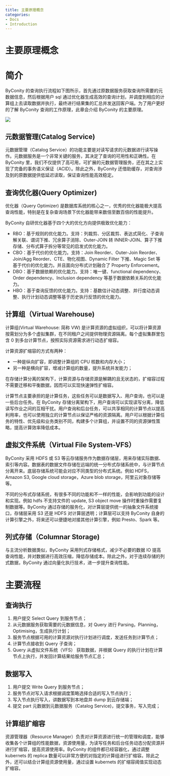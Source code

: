 ```yaml
---
title: 主要原理概念
categories:
- Docs
- Introduction
---
```


# 主要原理概念

# 简介

ByConity 的查询执行流程如下图所示，首先通过原数据服务获取查询所需要的元数据信息，然后根据用户 sql 通过优化器生成高效的查询计划，并调度到相应的计算组上去读取数据并执行，最终进行结果集的汇总并发送回客户端。为了用户更好的了解 ByConity 查询的工作原理，此章会介绍 ByConity 的主要原理。

![](/static/boxcnCarlKKAt0hSPtXFOpfmo7c.png)

## 元数据管理(Catalog Service)

元数据管理（Catalog Service）的功能主要是对读写请求的元数据进行读写操作。元数据服务是一个非常关键的服务，其决定了查询的可用性和正确性。在 ByConity 里，我们不仅提供了高可用，可扩展的元数据管理服务，还在其之上实现了完备的事务语义保证（ACID）。除此之外，ByConity 还借助缓存，对查询涉及到的原数据提供低延迟读取，保证查询性能高效稳定。

## 查询优化器(Query Optimizer)

优化器（Query Optimizer) 是数据库系统的核心之一，优秀的优化器能极大提高查询性能，特别是在复杂查询场景下优化器能带来数倍至数百倍的性能提升。

ByConity 自研优化器基于四个大的优化方向提供极致优化能力：

- RBO：基于规则的优化能力。支持：列裁剪、分区裁剪、表达式简化、子查询解关联、谓词下推、冗余算子消除、Outer-JOIN 转 INNER-JOIN、算子下推存储、分布式算子拆分等常见的启发式优化能力。
- CBO：基于代价的优化能力。支持：Join Reorder、Outer-Join Reorder、Join/Agg Reorder、CTE、物化视图、Dynamic Filter 下推、Magic Set 等基于代价的优化能力。并且面向分布式计划融合了 Property Enforcement。
- DBO：基于数据依赖的优化能力。支持：唯一键、functional dependency、Order dependency、Inclusion dependency 等基于数据依赖关系的优化能力。
- HBO：基于查询反馈的优化能力。支持：基数估计动态调整、并行度动态调整、执行计划动态调整等基于历史执行反馈的优化能力。

## 计算组（Virtual Warehouse)

计算组(Virtual Warehouse: 简称 VW) 是计算资源的虚拟组织，可以将计算资源按需划分为多个虚拟集群，在不同租户之间提供物理资源隔离。每个虚拟集群里包含 0 到多台计算节点，按照实际资源需求进行动态扩缩容。

计算资源扩缩容的方式有两种：

- 一种是纵向扩容，即调整计算组的 CPU 核数和内存大小；
- 另一种是横向扩容，增减计算组的数量，提升系统并发能力；

在存储计算分离的架构下，计算资源与存储资源是解耦的且无状态的，扩缩容过程不需要迁移和平衡数据，因而可以实现快速弹性扩缩容。

计算节点主要承担的是计算任务，这些任务可以是数据写入、用户查询，也可以是一些后台任务。在 ByConity 存储分离架构下，用户查询可以实现读写分离，降低读写作业之间的互相干扰。用户查询和后台任务，可以共享相同的计算节点以提高利用率，也可以使用独立的计算节点以保证严格的资源隔离。用户可以根据计算任务的特性、优先级和业务类别不同，构建多个计算组，并设置不同的资源弹性策略，提高计算效率降低成本。

## 虚拟文件系统（Virtual File System-VFS）

ByConity 采用 HDFS 或 S3 等云存储服务作为数据存储层，用来存储实际数据、索引等内容。数据表的数据文件存储在远端的统一分布式存储系统中，与计算节点分离开来。底层存储系统可能会对应不同类型的分布式系统。例如 HDFS，Amazon S3, Google cloud storage，Azure blob storage，阿里云对象存储等等。

不同的分布式存储系统，有很多不同的功能和不一样的性能，会影响到功能的设计和实现。例如 hdfs 不支持文件的 update, S3 object move 操作时重操作需要复制数据等。ByConity 通过存储的服务化，对计算层提供统一的抽象文件系统接口，存储层采用 S3 还是 HDFS 对计算层透明；计算层可以支持 ByConity 自身的计算引擎之外，将来还可以便捷地对接其他计算引擎，例如 Presto、Spark 等。

## 列式存储（Columnar Storage)

与主流分析数据类似，ByConity 采用列式存储格式，减少不必要的数据 IO 提高查询性能，并对数据进行高效压缩，降低存储成本。除此之外，对于连续存储的列式数据，ByConity 通过向量化执行技术，进一步提升查询性能。

# 主要流程

## 查询执行

1. 用户提交 Select Query 到服务节点；
2. 从元数据服务获取需要的元数据信息，对 Query 进行 Parsing，Planning，Optimising，生成执行计划；
3. 服务节点根据可用的计算资源对执行计划进行调度，发送任务到计算节点；
4. 计算节点接收到 Query 子查询；
5. Query 从虚拟文件系统（VFS） 获取数据，并根据 Query 的执行计划在计算节点上执行，并发回计算结果给服务节点汇总；

## 数据写入

1. 用户提交 Write Query 到服务节点；
2. 服务节点对写入请求根据调度策略选择合适的写入节点执行；
3. 写入节点执行写入，讲数据写到本地盘并 dump 到云存储端；
4. 提交 part 元数据到元数据服务（Catalog Service)，提交事务，写入完成；

## 计算组扩缩容

资源管理器（Resource Manager）负责对计算资源进行统一的管理和调度，能够收集各个计算组的性能数据，资源使用量，为读写任务和后台任务动态分配资源并进行扩缩容，提高资源使用率。ByConity 的组件都已经容器化，通过调整 kubernets 的 replica 数量可以非常方便的对指定的计算组进行扩缩容。除此之外，还可以结合计算组资源使用量，通过设置 kubernets 的扩缩容阈值实现动态扩缩容。
